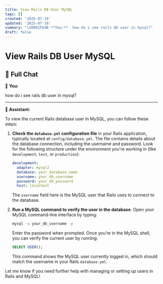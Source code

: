 ```yaml
---
title: View Rails DB User MySQL
tags: []
created: '2025-07-19'
updated: '2025-07-19'
summary: "\U0001F64B **You:**  how do i see rails db user in mysql?"
draft: false
---
```


# View Rails DB User MySQL

## 🧠 Full Chat

🙋 **You:**

how do i see rails db user in mysql?

---

🤖 **Assistant:**

To view the current Rails database user in MySQL, you can follow these steps:

1. **Check the `database.yml` configuration file** in your Rails application, typically located at `config/database.yml`. The file contains details about the database connection, including the username and password. Look for the following structure under the environment you're working in (like `development`, `test`, or `production`):

   ```yaml
   development:
     adapter: mysql2
     database: your_database_name
     username: your_db_username
     password: your_db_password
     host: localhost
   ```

   The `username` field here is the MySQL user that Rails uses to connect to the database.

2. **Run a MySQL command to verify the user in the database**. Open your MySQL command-line interface by typing:

   ```bash
   mysql -u your_db_username -p
   ```

   Enter the password when prompted. Once you’re in the MySQL shell, you can verify the current user by running:

   ```sql
   SELECT USER();
   ```

   This command shows the MySQL user currently logged in, which should match the username in your Rails `database.yml`.

Let me know if you need further help with managing or setting up users in Rails and MySQL!